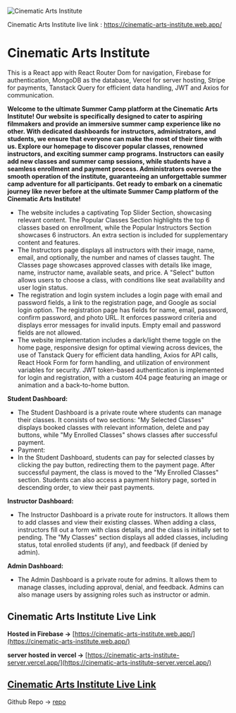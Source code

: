 

![Cinematic Arts Institute](https://i.ibb.co/Fxqz0YX/Screenshot-1.png)


Cinematic Arts Institute live link :   https://cinematic-arts-institute.web.app/

# Cinematic Arts Institute

This is a React app with React Router Dom for navigation, Firebase for authentication, MongoDB as the database, Vercel for server hosting, Stripe for payments, Tanstack Query for efficient data handling, JWT and Axios for communication.

**Welcome to the ultimate Summer Camp platform at the Cinematic Arts Institute! Our website is specifically designed to cater to aspiring filmmakers and provide an immersive summer camp experience like no other. With dedicated dashboards for instructors, administrators, and students, we ensure that everyone can make the most of their time with us. Explore our homepage to discover popular classes, renowned instructors, and exciting summer camp programs. Instructors can easily add new classes and summer camp sessions, while students have a seamless enrollment and payment process. Administrators oversee the smooth operation of the institute, guaranteeing an unforgettable summer camp adventure for all participants. Get ready to embark on a cinematic journey like never before at the ultimate Summer Camp platform of the Cinematic Arts Institute!**

* The website includes a captivating Top Slider Section, showcasing relevant content. The Popular Classes Section highlights the top 6 classes based on enrollment, while the Popular Instructors Section showcases 6 instructors. An extra section is included for supplementary content and features. 
* The Instructors page displays all instructors with their image, name, email, and optionally, the number and names of classes taught. The Classes page showcases approved classes with details like image, name, instructor name, available seats, and price. A "Select" button allows users to choose a class, with conditions like seat availability and user login status.
* The registration and login system includes a login page with email and password fields, a link to the registration page, and Google as social login option. The registration page has fields for name, email, password, confirm password, and photo URL. It enforces password criteria and displays error messages for invalid inputs. Empty email and password fields are not allowed.
* The website implementation includes a dark/light theme toggle on the home page, responsive design for optimal viewing across devices, the use of Tanstack Query for efficient data handling, Axios for API calls, React Hook Form for form handling, and utilization of environment variables for security. JWT token-based authentication is implemented for login and registration, with a custom 404 page featuring an image or animation and a back-to-home button.


**Student Dashboard:**
* The Student Dashboard is a private route where students can manage their classes. It consists of two sections: "My Selected Classes" displays booked classes with relevant information, delete and pay buttons, while "My Enrolled Classes" shows classes after successful payment.
* Payment:
* In the Student Dashboard, students can pay for selected classes by clicking the pay button, redirecting them to the payment page. After successful payment, the class is moved to the "My Enrolled Classes" section. Students can also access a payment history page, sorted in descending order, to view their past payments.


**Instructor Dashboard:**
* The Instructor Dashboard is a private route for instructors. It allows them to add classes and view their existing classes. When adding a class, instructors fill out a form with class details, and the class is initially set to pending. The "My Classes" section displays all added classes, including status, total enrolled students (if any), and feedback (if denied by admin).


**Admin Dashboard:**
* The Admin Dashboard is a private route for admins. It allows them to manage classes, including approval, denial, and feedback. Admins can also manage users by assigning roles such as instructor or admin.




## Cinematic Arts Institute Live Link
**Hosted in Firebase ->** [https://cinematic-arts-institute.web.app/](https://cinematic-arts-institute.web.app/)


**server hosted in vercel ->** [https://cinematic-arts-institute-server.vercel.app/](https://cinematic-arts-institute-server.vercel.app/)

## [Cinematic Arts Institute Live Link](https://cinematic-arts-institute.web.app/)

Github Repo -> [repo](https://cinematic-arts-institute-server.vercel.app/)
